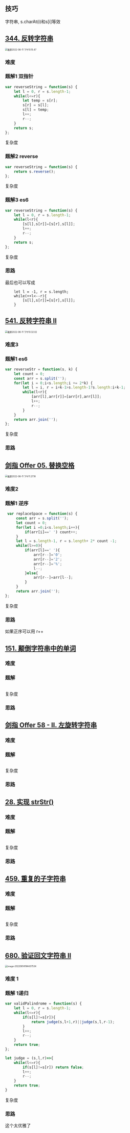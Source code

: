 ## 技巧

字符串, s.charAt(i)和s[i]等效

## [344. 反转字符串](https://leetcode.cn/problems/reverse-string/)

<img src="https://wuzhi-img.oss-cn-shanghai.aliyuncs.com/img/%E6%88%AA%E5%B1%8F2022-06-11%20%E4%B8%8B%E5%8D%8810.15.47.png" alt="截屏2022-06-11 下午10.15.47" style="zoom:50%;" />

### 难度

### 题解1 双指针

```js
var reverseString = function(s) {
    let l = 0, r = s.length-1;
    while(l<=r){
        let temp = s[r];
        s[r] = s[l];
        s[l] = temp;
        l++;
        r--;
    }
    return s;
};
```

复杂度

### 题解2 reverse

```js
var reverseString = function(s) {
    return s.reverse();
};
```

复杂度

### 题解3 es6

```js
var reverseString = function(s) {
    let l = 0, r = s.length-1;
    while(l<r){
        [s[l],s[r]]=[s[r],s[l]];
        l++;
        r--;
    }
    return s;
};
```

复杂度

### 思路

最后也可以写成

```
    let l = -1, r = s.length;
    while(++l<--r){
        [s[l],s[r]]=[s[r],s[l]];
    }
```



## [541. 反转字符串 II](https://leetcode.cn/problems/reverse-string-ii/)

<img src="https://wuzhi-img.oss-cn-shanghai.aliyuncs.com/img/%E6%88%AA%E5%B1%8F2022-06-11%20%E4%B8%8B%E5%8D%8810.32.02.png" alt="截屏2022-06-11 下午10.32.02" style="zoom:50%;" />

### 难度3

### 题解1 es6

```js
var reverseStr = function(s, k) {
    let count = 0;
    const arr = s.split('');
    for(let i = 0;i<s.length;i += 2*k) {
        let l = i, r = i+k-1>s.length-1?s.length:i+k-1;
        while(l<r){
            [arr[l],arr[r]]=[arr[r],arr[l]];
            l++;
            r--;
        }
    }
    return arr.join('');
};
```

复杂度

### 思路



## [剑指 Offer 05. 替换空格](https://leetcode.cn/problems/ti-huan-kong-ge-lcof/)

<img src="https://wuzhi-img.oss-cn-shanghai.aliyuncs.com/img/%E6%88%AA%E5%B1%8F2022-06-11%20%E4%B8%8B%E5%8D%8811.27.18.png" alt="截屏2022-06-11 下午11.27.18" style="zoom:50%;" />

### 难度2 

### 题解1 逆序

```js
 var replaceSpace = function(s) {
     const arr = s.split('');
     let count = 0;
     for(let i =0;i<s.length;i++){
         if(arr[i]==' ') count++;
     }
     let l = s.length-1, r = s.length+ 2* count -1;
     while(l>=0){
         if(arr[l]==' '){
             arr[r--]='0';
             arr[r--]='2';
             arr[r--]='%';
             l--;
         }else{
             arr[r--]=arr[l--];
         }
     }
     return arr.join('');
};
```

复杂度

### 思路

如果正序可以用 r++

## [151. 颠倒字符串中的单词](https://leetcode.cn/problems/reverse-words-in-a-string/)



### 难度

### 题解

```js

```

复杂度

### 思路



## [剑指 Offer 58 - II. 左旋转字符串](https://leetcode.cn/problems/zuo-xuan-zhuan-zi-fu-chuan-lcof/)



### 难度

### 题解

```js

```

复杂度

### 思路



## [28. 实现 strStr()](https://leetcode.cn/problems/implement-strstr/)



### 难度

### 题解

```js

```

复杂度

### 思路



## [459. 重复的子字符串](https://leetcode.cn/problems/repeated-substring-pattern/)



### 难度

### 题解

```js

```

复杂度

### 思路



## [680. 验证回文字符串 Ⅱ](https://leetcode.cn/problems/valid-palindrome-ii/)

<img src="https://wuzhi-img.oss-cn-shanghai.aliyuncs.com/img/image-20220614194437534.png" alt="image-20220614194437534" style="zoom:50%;" />

### 难度 1

### 题解 1递归

```js
var validPalindrome = function(s) {
    let l = 0, r = s.length-1;
    while(l<=r){
        if(s[l]!=s[r]){
            return judge(s,l+1,r)||judge(s,l,r-1);
        }
        l++;
        r--;
    }
    return true;
};

let judge = (s,l,r)=>{
    while(l<=r){
        if(s[l]!=s[r]) return false;
        l++;
        r--;
    }
    return true;
}
```

复杂度

### 思路

这个太优雅了
